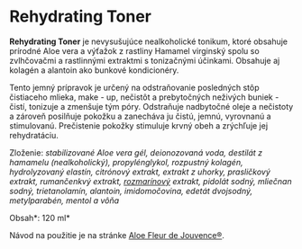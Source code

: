 Rehydrating Toner
=================

**Rehydrating Toner** je nevysušujúce nealkoholické tonikum, ktoré obsahuje
prírodné Aloe vera a výťažok z rastliny Hamamel virginský spolu so zvlhčovačmi a
rastlinnými extraktmi s tonizačnými účinkami. Obsahuje aj kolagén a alantoin ako
bunkové kondicionéry.

Tento jemný prípravok je určený na odstraňovanie posledných stôp čistiaceho
mlieka, make - up, nečistôt a prebytočných neživých buniek - čistí, tonizuje a
zmenšuje tým póry. Odstraňuje nadbytočné oleje a nečistoty a zároveň posilňuje
pokožku a zanecháva ju čistú, jemnú, vyrovnanú a stimulovanú. Prečistenie
pokožky stimuluje krvný obeh a zrýchľuje jej rehydratáciu.

Zloženie: *stabilizované Aloe vera gél, deionozovaná voda, destilát z hamamelu
(nealkoholický), propylénglykol, rozpustný kolagén, hydrolyzovaný elastín,
citrónový extrakt, extrakt z uhorky, prasličkový extrakt, rumančenkvý extrakt,
[rozmarínový](/sip/#p/rozmarin-lekarsky) extrakt,* *pidolát
sodný, mliečnan sodný, trietanolamín, alantoin, imidomočovina, edetát dvojsodný,
metylparabén, mentol a vôňa*

Obsah*: 120 ml*

Návod na použitie je na stránke [Aloe Fleur de
Jouvence®](/sip/#p/aloe-fleur-de-juouvence).


